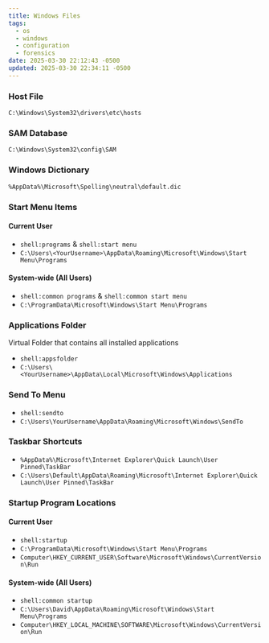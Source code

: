 ```yaml
---
title: Windows Files
tags:
  - os
  - windows
  - configuration
  - forensics
date: 2025-03-30 22:12:43 -0500
updated: 2025-03-30 22:34:11 -0500
---
```


### Host File 
`C:\Windows\System32\drivers\etc\hosts` 

### SAM Database 
`C:\Windows\System32\config\SAM`

### Windows Dictionary
`%AppData%\Microsoft\Spelling\neutral\default.dic`

### Start Menu Items

#### Current User
- `shell:programs` & `shell:start menu`  
- `C:\Users\<YourUsername>\AppData\Roaming\Microsoft\Windows\Start Menu\Programs`

#### System-wide (All Users)
- `shell:common programs` & `shell:common start menu`  
- `C:\ProgramData\Microsoft\Windows\Start Menu\Programs`

### Applications Folder
Virtual Folder that contains all installed applications  

- `shell:appsfolder`  
- `C:\Users\<YourUsername>\AppData\Local\Microsoft\Windows\Applications`

### Send To Menu
- `shell:sendto`    
- `C:\Users\YourUsername\AppData\Roaming\Microsoft\Windows\SendTo`  

### Taskbar Shortcuts

- `%AppData%\Microsoft\Internet Explorer\Quick Launch\User Pinned\TaskBar`
- `C:\Users\Default\AppData\Roaming\Microsoft\Internet Explorer\Quick Launch\User Pinned\TaskBar`

### Startup Program Locations

#### Current User
- `shell:startup`
- `C:\ProgramData\Microsoft\Windows\Start Menu\Programs`  
- `Computer\HKEY_CURRENT_USER\Software\Microsoft\Windows\CurrentVersion\Run`

#### System-wide (All Users)
- `shell:common startup`  
- `C:\Users\David\AppData\Roaming\Microsoft\Windows\Start Menu\Programs`  
- `Computer\HKEY_LOCAL_MACHINE\SOFTWARE\Microsoft\Windows\CurrentVersion\Run`
